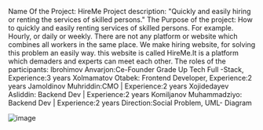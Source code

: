 Name Of the Project: HireMe
Project description: "Quickly and easily hiring or renting the services of skilled persons."
The Purpose of the project: How to quickly and easily renting services of skilled persons. For example. Hourly, or daily or weekly. There are not any platform or website which combines all workers in the same place. We make hiring website, for solving this problem an easily way. this website is called HireMe.It is a platform which demaders and experts can meet each other.
The roles of the participants:
	Ibrohimov Anvarjon:Ce-Founder Grade Up Tech  Full -Stack, Experience:3 years 
	Xolmamatov Otabek: Frontend Developer, Experience:2 years
	Jamoldinov Muhriddin:CMO | Experience:2 years
	Xojidedayev Asliddin: Backend Dev | Experience:2 years
	Komiljanov Muhammadziyo: Backend Dev | Experience:2 years
Direction:Social Problem,
UML- Diagram





![image](https://github.com/user-attachments/assets/c5f99ce2-7afc-4c66-8a39-86f2dbe218fc)

